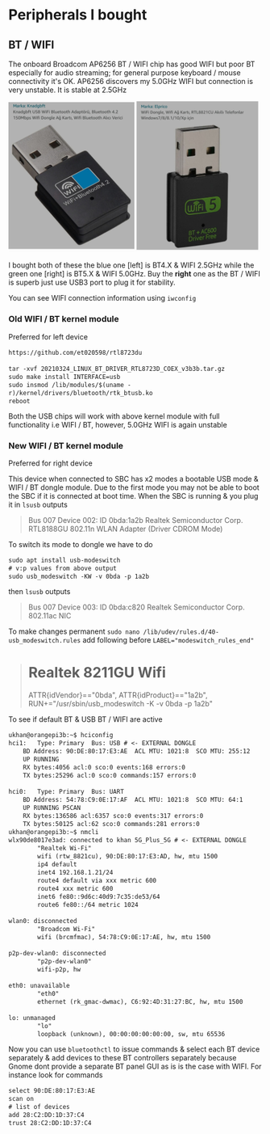# Peripherals I bought 
## BT / WIFI 
The onboard Broadcom AP6256 BT / WIFI chip has good WIFI but poor BT especially for audio streaming; for general purpose keyboard / mouse connectivity it's OK. AP6256 discovers my 5.0GHz WIFI but connection is very unstable. It is stable at 2.5GHz

<img src="BT-WIFI.jpg" width="500" />

I bought both of these the blue one [left] is BT4.X & WIFI 2.5GHz while the green one [right] is BT5.X & WIFI 5.0GHz. Buy the **right** one as the BT / WIFI is superb just use USB3 port to plug it for stability. 

You can see WIFI connection information using `iwconfig`

### Old WIFI / BT kernel module 
Preferred for left device
```
https://github.com/et020598/rtl8723du

tar -xvf 20210324_LINUX_BT_DRIVER_RTL8723D_COEX_v3b3b.tar.gz
sudo make install INTERFACE=usb
sudo insmod /lib/modules/$(uname -r)/kernel/drivers/bluetooth/rtk_btusb.ko
reboot
```
Both the USB chips will work with above kernel module with full functionality i.e WIFI / BT, however, 5.0GHz WIFI is again unstable

### New WIFI / BT kernel module
Preferred for right device


This device when connected to SBC has x2 modes a bootable USB mode & WIFI / BT dongle module. Due to the first mode you may not be able to boot the SBC if it is connected at boot time. When the SBC is running & you plug it in `lsusb` outputs
> Bus 007 Device 002: ID 0bda:1a2b Realtek Semiconductor Corp. RTL8188GU 802.11n WLAN Adapter (Driver CDROM Mode)

To switch its mode to dongle we have to do
```
sudo apt install usb-modeswitch
# v:p values from above output
sudo usb_modeswitch -KW -v 0bda -p 1a2b
```
then `lsusb` outputs
> Bus 007 Device 003: ID 0bda:c820 Realtek Semiconductor Corp. 802.11ac NIC

To make changes permanent `sudo nano /lib/udev/rules.d/40-usb_modeswitch.rules` add following before `LABEL="modeswitch_rules_end"`
> # Realtek 8211GU Wifi
> ATTR{idVendor}=="0bda", ATTR{idProduct}=="1a2b", RUN+="/usr/sbin/usb_modeswitch -K -v 0bda -p 1a2b"

To see if default BT & USB BT / WIFI are active
```
ukhan@orangepi3b:~$ hciconfig
hci1:	Type: Primary  Bus: USB # <- EXTERNAL DONGLE
	BD Address: 90:DE:80:17:E3:AE  ACL MTU: 1021:8  SCO MTU: 255:12
	UP RUNNING 
	RX bytes:4056 acl:0 sco:0 events:168 errors:0
	TX bytes:25296 acl:0 sco:0 commands:157 errors:0

hci0:	Type: Primary  Bus: UART
	BD Address: 54:78:C9:0E:17:AF  ACL MTU: 1021:8  SCO MTU: 64:1
	UP RUNNING PSCAN 
	RX bytes:136586 acl:6357 sco:0 events:317 errors:0
	TX bytes:50125 acl:62 sco:0 commands:281 errors:0
ukhan@orangepi3b:~$ nmcli
wlx90de8017e3ad: connected to khan 5G_Plus_5G # <- EXTERNAL DONGLE
        "Realtek Wi-Fi"
        wifi (rtw_8821cu), 90:DE:80:17:E3:AD, hw, mtu 1500
        ip4 default
        inet4 192.168.1.21/24
        route4 default via xxx metric 600
        route4 xxx metric 600
        inet6 fe80::9d6c:40d9:7c35:de53/64
        route6 fe80::/64 metric 1024

wlan0: disconnected
        "Broadcom Wi-Fi"
        wifi (brcmfmac), 54:78:C9:0E:17:AE, hw, mtu 1500

p2p-dev-wlan0: disconnected
        "p2p-dev-wlan0"
        wifi-p2p, hw

eth0: unavailable
        "eth0"
        ethernet (rk_gmac-dwmac), C6:92:4D:31:27:BC, hw, mtu 1500

lo: unmanaged
        "lo"
        loopback (unknown), 00:00:00:00:00:00, sw, mtu 65536

```

Now you can use `bluetoothctl` to issue commands & select each BT device separately & add devices to these BT controllers separately because Gnome dont provide a separate BT panel GUI as is is the case with WIFI. For instance look for commands 
```
select 90:DE:80:17:E3:AE
scan on
# list of devices
add 28:C2:DD:1D:37:C4
trust 28:C2:DD:1D:37:C4
```

